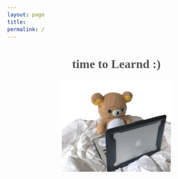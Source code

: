 ```yaml
---
layout: page
title:
permalink: /
---
```

 <html>
    <head>
        <title>Kimberly Rebamonte</title>
        <style>
            h1 {
              color: #555555;
              text-align: center;
              font-family: "Comic Sans MS", "Comic Sans", cursive;
            }
            img {
              display: block;
              margin-left: auto;
              margin-right: auto;
              width: 50%;
            }
        </style>
    </head>
    <body>
        <h1>time to Learnd :)</h1>
        <img src="images/rilakkumalearn.jpg" class="center">
    </body>
</html>